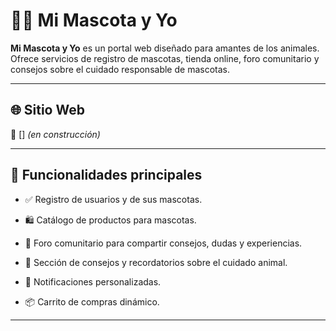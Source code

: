 # 🐶🐱 Mi Mascota y Yo

**Mi Mascota y Yo** es un portal web diseñado para amantes de los animales. Ofrece servicios de registro de mascotas, tienda online, foro comunitario y consejos sobre el cuidado responsable de mascotas.

---

## 🌐 Sitio Web

📍 [] *(en construcción)*

---

## 📌 Funcionalidades principales

- ✅ Registro de usuarios y de sus mascotas.

- 🛍️ Catálogo de productos para mascotas.

- 💬 Foro comunitario para compartir consejos, dudas y experiencias.

- 🧠 Sección de consejos y recordatorios sobre el cuidado animal.

- 🔔 Notificaciones personalizadas.

- 📦 Carrito de compras dinámico.

---
